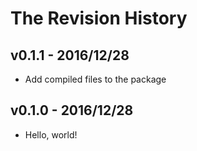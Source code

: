 # The Revision History

## v0.1.1 - 2016/12/28

* Add compiled files to the package

## v0.1.0 - 2016/12/28

* Hello, world!

